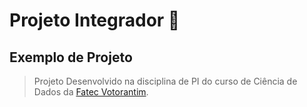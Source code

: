 # Projeto Integrador 🚀 
## Exemplo de Projeto 
> Projeto Desenvolvido na disciplina de PI 
> do curso de Ciência de Dados da [Fatec Votorantim](https://fatecvotorantim.cps.sp.gov.br/). 
